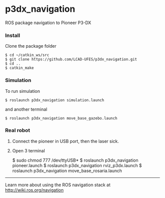 # p3dx_navigation
ROS package navigation to Pioneer P3-DX

### Install
Clone the package folder

    $ cd ~/catkin_ws/src
    $ git clone https://github.com/LCAD-UFES/p3dx_navigation.git
    $ cd ..
    $ catkin_make

### Simulation
To run simulation

    $ roslaunch p3dx_navigation simulation.launch

and another terminal

    $ roslaunch p3dx_navigation move_base_gazebo.launch

### Real robot
1. Connect the pioneer in USB port, then the laser sick.

2. Open 3 terminal

    $ sudo chmod 777 /dev/ttyUSB*
    $ roslaunch p3dx_navigation pioneer.launch
    $ roslaunch p3dx_navigation rviz_p3dx.launch
    $ roslaunch p3dx_navigation move_base_rosaria.launch

---

Learn more about using the ROS navigation stack at http://wiki.ros.org/navigation